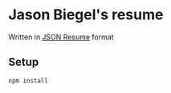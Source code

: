 # Jason Biegel's resume

Written in [JSON Resume](https://jsonresume.org/) format

## Setup

`npm install`

## 

